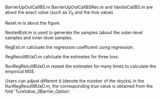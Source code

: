 BarrierUpOutCallBS.m BarrierUpOutCallBSRev.m and VanillaCallBS.m are about the exact value (such as $V_0$ and the true value).

Reset.m is about the figure.

NestedEsti.m is used to generate the samples (about the outer-level samples and inner-level samples.

RegEsti.m calcluate the regression coefficient using regression.

RegResultBUaO.m calcluate the estimates for three loss.

RunRegResultBUaO.m repeat the estimates for many times to calculate the empirical MSE.

Users can adjust different d (denote the number of the stocks) in the RunRegResultBUaO.m, the corresponding true value is obtained from the fold 'TureValue_3Barrier_Option'.